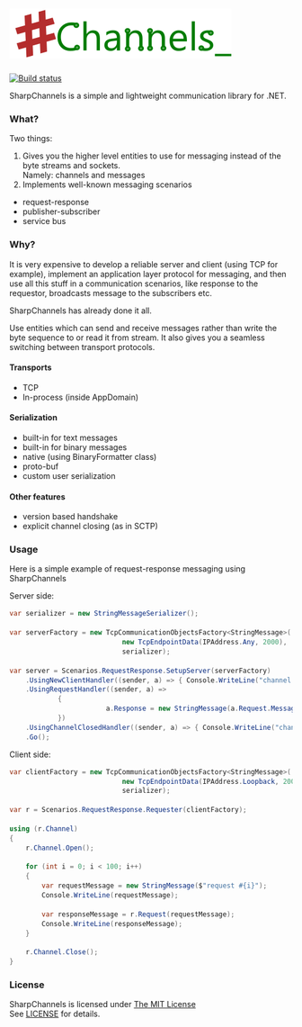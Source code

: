 # ![SharpChannels](logo.png "SharpChannels") 

[![Build status](https://ci.appveyor.com/api/projects/status/923senof89ihceqy?svg=true)](https://ci.appveyor.com/project/VictorScherbakov/sharpchannels)

SharpChannels is a simple and lightweight communication library for .NET.

### What?

Two things:
1. Gives you the higher level entities to use for messaging instead of the byte streams and sockets.  
Namely: channels and messages
2. Implements well-known messaging scenarios
- request-response
- publisher-subscriber
- service bus


### Why?

It is very expensive to develop a reliable server and client (using TCP for example), 
implement an application layer protocol for messaging, and then use all this stuff in a communication scenarios, like response to the requestor, broadcasts message to the subscribers etc.

SharpChannels has already done it all.

Use entities which can send and receive messages rather than write the byte sequence to or read it from stream.
It also gives you a seamless switching between transport protocols.

#### Transports
- TCP
- In-process (inside AppDomain)

#### Serialization
- built-in for text messages
- built-in for binary messages
- native (using BinaryFormatter class)
- proto-buf
- custom user serialization

#### Other features
- version based handshake
- explicit channel closing (as in SCTP)

### Usage
Нere is a simple example of request-response messaging using SharpChannels

Server side:
```c#
var serializer = new StringMessageSerializer();

var serverFactory = new TcpCommunicationObjectsFactory<StringMessage>(
                            new TcpEndpointData(IPAddress.Any, 2000), 
                            serializer);

var server = Scenarios.RequestResponse.SetupServer(serverFactory)
    .UsingNewClientHandler((sender, a) => { Console.WriteLine("channel opened"); })
    .UsingRequestHandler((sender, a) => 
            { 
                        a.Response = new StringMessage(a.Request.Message.Replace("request", "response")); 
            })
    .UsingChannelClosedHandler((sender, a) => { Console.WriteLine("channel closed"); })
    .Go();

```

Client side:
```c#
var clientFactory = new TcpCommunicationObjectsFactory<StringMessage>(
                            new TcpEndpointData(IPAddress.Loopback, 2000), 
                            serializer);

var r = Scenarios.RequestResponse.Requester(clientFactory);

using (r.Channel)
{
    r.Channel.Open();

    for (int i = 0; i < 100; i++)
    {
        var requestMessage = new StringMessage($"request #{i}");
        Console.WriteLine(requestMessage);

        var responseMessage = r.Request(requestMessage);
        Console.WriteLine(responseMessage);
    }

    r.Channel.Close();
}
```
### License

SharpChannels is licensed under [The MIT License](https://opensource.org/licenses/MIT)  
See [LICENSE](LICENSE) for details.
